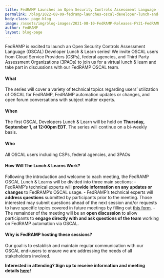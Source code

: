 ```yaml
---
title: FedRAMP Launches an Open Security Controls Assessment Language (OSCAL) Developer Lunch & Learn Series
permalink: /blog/2022-08-09-fedramp-launches-oscal-developer-lunch-and-learn-series/
body-class: page-blog
image: /assets/img/blog-images/2021-08-10-FedRAMP-Releases-FY21-FedRAMP-Annual-Survey.png
author: FedRAMP
layout: blog-page
---
```

FedRAMP is excited to launch an Open Security Controls Assessment Language (OSCAL) Developer Lunch & Learn series! We invite OSCAL users from Cloud Service Providers (CSPs), federal agencies, and Third Party Assessment Organizations (3PAOs) to join us for a virtual lunch & learn and take part in discussions with our FedRAMP OSCAL team. 
<h4>What</h4>
The series will cover a variety of technical topics regarding users’ utilization of OSCAL for FedRAMP, FedRAMP automation updates or changes, and open forum conversations with subject matter experts. 
<h4>When</h4>
The first OSCAL Developers Lunch & Learn will be held on <b>Thursday, September 1, at 12:00pm EDT</b>. The series will continue on a bi-weekly basis.
<h4>Who</h4>
All OSCAL users including CSPs, federal agencies, and 3PAOs
<h4>How Will The Lunch & Learns Work?</h4>
Following the introduction and welcome to each meeting, the FedRAMP OSCAL Lunch & Learns will be divided into three main sections:
- FedRAMP’s technical experts will <b>provide information on any updates or changes</b> to FedRAMP’s OSCAL usage.
- FedRAMP’s technical experts will <b>address questions</b> submitted by participants prior to the meeting. Those interested may submit questions ahead of the next session and/or requests to have specific topics covered in future meetings by filling out <a href="https://forms.gle/7vER3W3pRbR1wq6R9" target="_blank" rel="noopener noreferrer">this form</a>.
- The remainder of the meeting will be an <b>open discussion</b> to allow participants to <b>engage directly with and ask questions of the team</b> working on FedRAMP automation via OSCAL.
<h4>Why is FedRAMP hosting these sessions?</h4>
Our goal is to establish and maintain regular communication with our OSCAL end-users to ensure we are addressing the needs of all stakeholders involved.

<b>Interested in attending? Sign up to receive information and meeting details <a href="https://forms.gle/7vER3W3pRbR1wq6R9" target="_blank" rel="noopener noreferrer">here</a>!</b>
